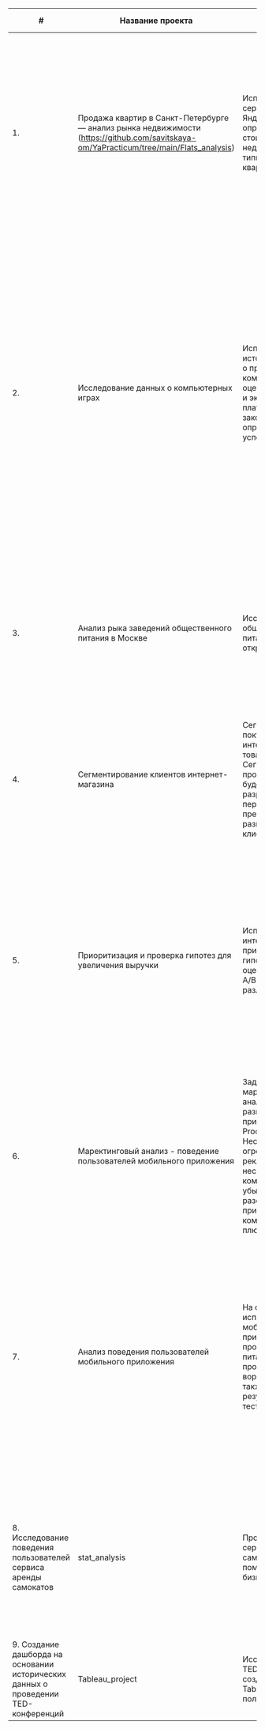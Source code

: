 |#| Название проекта| Задача  | Библиотеки и навыки| Описание проекта |
|-| ------------------------|---------- |------------------------------ |--------------------------- |
|1.| Продажа квартир в Санкт-Петербурге — анализ рынка недвижимости (https://github.com/savitskaya-om/YaPracticum/tree/main/Flats_analysis)| Используя данные сервиса Яндекс.Недвижимость, определить рыночную стоимость объектов недвижимости и типичные параметры квартир | pandas, matplotlib, исследовательский анализ данных|На основе данных сервиса Яндекс.Недвижимость определена рыночная стоимость объектов недвижимости разного типа, типичные параметры квартир, в зависимости от удаленности от центра. Проведена предобработка данных. Добавлены новые данные. Построены гистограммы, боксплоты, диаграммы рассеивания.|
|2.| Исследование данных о компьютерных играх|Используя исторические данные о продажах компьютерных игр, оценки пользователей и экспертов, жанры и платформы, выявить закономерности, определяющие успешность игры |pandas , matplotlib, seaborn, scipy.stats,  исследовательский анализ данных, проверка статистических гипотез| Выявлены параметры, определяющие успешность игры в разных регионах мира. На основании этого подготовлен отчет для магазина компьютерных игр для планирования рекламных кампаний. Проведена предобработка данных, анализ. Выбран актуальный период для анализа. Составлены портреты пользователей каждого региона. Проверены гипотезы: средние пользовательские рейтинги платформ Xbox One и PC одинаковые; средние пользовательские рейтинги жанров Action и Sports разные. При анализе использовался критерий Стьюдента для независимых выборок.|
|3.| Анализ рыка заведений общественного питания в Москве|Исследование рынка общественного питания на основе открытых данных| pandas, matplotlib, seaborn, folium , plotly.express|Подготовлено исследование рынка на основе открытых данных о заведениях общественного питания Москвы, визуализированы полученные данные. На основе данных выбрано место для открытия новой кофейни. В построении графиков использованы библиотеки seaborn и plotly. |
|4.| Сегментирование клиентов интернет-магазина|Сегментация покупателей интернет-магазина товаров для дома. Сегментация по профилю потребления будет использована в разработке персонализированных предложений для разных сегментов клиентов.|pandas, seaborn, matplotlib, scipy, RFM-анализ, проверка статистических гипотез, визуализация данных, презентация| Проведена сегментация покупателей с помощью RFM-анализа. Установлено, что сегменты имеют статистически значимые различия. Подготовлена презентация с выводами и предложениями по проекту|
|5.| Приоритизация и проверка гипотез для увеличения выручки |Используя данные интернет-магазина приоритезировать гипотезы, произвести оценку результатов A/B-тестирования различными методами|pandas, matplotlib, scipy, приоритизация гипотез (ICE и RICE), проверка статистических гипотез, A/B-тестирование|Проведена приоритизация гипотез по фреймворкам ICE и RICE. Затем проведен анализ результатов A/B-теста, построены графики кумулятивной выручки, среднего чека, конверсии по группам, а затем посчитана статистическую значимость различий конверсий и средних чеков по сырым и очищенным данным. На основании анализа было принято решение о нецелесообразности дальнейшего проведения теста. |
|6.| Маректинговый анализ - поведение пользователей мобильного приложения |  Задача для маркетингового аналитика развлекательного приложения Procrastinate Pro+. Несмотря на огромные вложения в рекламу, последние несколько месяцев компания терпит убытки. Задача — разобраться в причинах и помочь компании выйти в плюс.| pandas, matplotlib, seaborn, когортный анализ, юнит-экономика, продуктовые метрики | Проведен анализ данных от ProcrastinatePRO+. Рассчитаны различные метрики, использован когортный анализ: LTV, CAC, Retention rate, DAU, WAU, MAU и т.д. Использованы уже написанные ранее функции расчёта метрик. Сделаны правильные выводы по полученным данным. |
|7.| Анализ поведения пользователей мобильного приложения |На основе данных использования мобильного приложения для продажи продуктов питания проанализировать воронку продаж, а также оценить результаты A/A/B-тестирования |pandas scipy , matplotlib, seaborn,  продуктовые метрики, проверка статистических гипотез, A/B-тестирование|В данном проекте были изучены принципы событийной аналитики, построена воронка продаж и исследован путь пользователей до покупки. Проанализированы результаты A/B-теста введения новых шрифтов: сравнили 2 контрольных группы между собой, убедились в правильном разделении трафика, а затем сравнили с тестовой группой Выявлено, что новый шрифт значительно не повлияет на поведение пользователей.|
|8. Исследование поведения пользователей сервиса аренды самокатов| stat_analysis|Проверка гипотез для сервиса аренды самокатов, чтобы помочь вырастить бизнес| pandas, matplotlib, scipy, описательная статистика, проверка статистических гипотез|Проведен предварительный анализ использования тарифов на выборке клиентов сервиса самокатов, проанализировано поведение клиентов при использовании услуг. Проведена предобработка данных, их анализ. Проверены статистические гипотезы на основе имеющихся данных.|
|9. Создание дашборда на основании исторических данных о проведении TED-конференций|Tableau_project| Исследование истории TED-конференций и создание дашборда в Tableau на основе полученных данных.| Tableau, построение дашбордов, визуализация|Подготовлен интерактивный дашборд на основе данных о конференциях. Для создания дашбордов использован BI-инструмент Tableau. |
